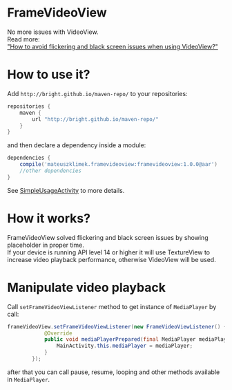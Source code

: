 # FrameVideoView
No more issues with VideoView. <br />
Read more: <br/>
["How to avoid flickering and black screen issues when using VideoView?"](http://blog.brightinventions.pl/frame-video-view/)<br/>
# How to use it?
Add `http://bright.github.io/maven-repo/` to your repositories:
```groovy
repositories {
    maven {
        url "http://bright.github.io/maven-repo/"
    }
}
```
and then declare a dependency inside a module:
```groovy
dependencies {
    compile('mateuszklimek.framevideoview:framevideoview:1.0.0@aar')
    //other dependencies
}
```

See [SimpleUsageActivity](https://github.com/mklimek/FrameVideoView/blob/master/example/src/main/java/mateuszklimek/framevideoview/example/SimpleUsageActivity.java) to more details.

# How it works?
FrameVideoView solved flickering and black screen issues by showing placeholder in proper time.<br/>
If your device is running API level 14 or higher it will use TextureView to increase video playback performance, otherwise VideoView will be used.

# Manipulate video playback
Call `setFrameVideoViewListener` method to get instance of `MediaPlayer` by call:
```java
frameVideoView.setFrameVideoViewListener(new FrameVideoViewListener() {
            @Override
            public void mediaPlayerPrepared(final MediaPlayer mediaPlayer) {
                MainActivity.this.mediaPlayer = mediaPlayer;
            }
        });
```
after that you can call pause, resume, looping and other methods available in `MediaPlayer`.
